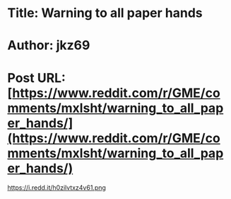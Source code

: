 # Title: Warning to all paper hands
# Author: jkz69
# Post URL: [https://www.reddit.com/r/GME/comments/mxlsht/warning_to_all_paper_hands/](https://www.reddit.com/r/GME/comments/mxlsht/warning_to_all_paper_hands/)


https://i.redd.it/h0zilvtxz4v61.png